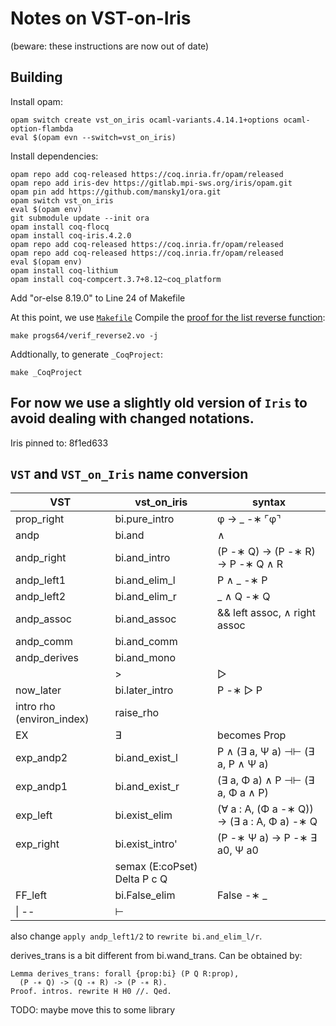 # Notes on VST-on-Iris 
(beware: these instructions are now out of date)

## Building

Install opam:

```(bash)
opam switch create vst_on_iris ocaml-variants.4.14.1+options ocaml-option-flambda
eval $(opam evn --switch=vst_on_iris)
```

Install dependencies:

```(bash)
opam repo add coq-released https://coq.inria.fr/opam/released
opam repo add iris-dev https://gitlab.mpi-sws.org/iris/opam.git
opam pin add https://github.com/mansky1/ora.git
opam switch vst_on_iris
eval $(opam env)
git submodule update --init ora
opam install coq-flocq
opam install coq-iris.4.2.0
opam repo add coq-released https://coq.inria.fr/opam/released
opam repo add coq-released https://coq.inria.fr/opam/released
eval $(opam env)
opam install coq-lithium
opam install coq-compcert.3.7+8.12~coq_platform
```

Add "or-else 8.19.0" to Line 24 of Makefile


At this point, we use [`Makefile`](./Makefile)
Compile the [proof for the list reverse function](./progs64/verif_reverse2.v):

```(bash)
make progs64/verif_reverse2.vo -j
```

Addtionally, to generate `_CoqProject`:

```(bash)
make _CoqProject
```

## For now we use a slightly old version of `Iris` to avoid dealing with changed notations.

Iris pinned to: 8f1ed633

## `VST` and `VST_on_Iris` name conversion

| VST                       | vst_on_iris                         | syntax                                      |
| ------------------------- | ---------------------------- | ------------------------------------------- |
| prop_right                | bi.pure_intro                | φ → _ -∗ ⌜φ⌝                                |
| andp                      | bi.and                       | ∧                                           |
| andp_right                | bi.and_intro                 | (P -∗ Q) → (P -∗ R) → P -∗ Q ∧ R            |
| andp_left1                | bi.and_elim_l                | P ∧ _ -∗ P                                  |
| andp_left2                | bi.and_elim_r                | _ ∧ Q -∗ Q                                  |
| andp_assoc                | bi.and_assoc                 | && left assoc, ∧ right assoc                |
| andp_comm                 | bi.and_comm                  |                                             |
| andp_derives              | bi.and_mono                  |                                             |
|                           | >                            | ▷                                           |  |
| now_later                 | bi.later_intro               | P -∗ ▷ P                                    |
| intro rho (environ_index) | raise_rho                    |                                             |
| EX                        | ∃                            | becomes Prop                                |
| exp_andp2                 | bi.and_exist_l               | P ∧ (∃ a, Ψ a) ⊣⊢ (∃ a, P ∧ Ψ a)            |
| exp_andp1                 | bi.and_exist_r               | (∃ a, Φ a) ∧ P ⊣⊢ (∃ a, Φ a ∧ P)            |
| exp_left                  | bi.exist_elim                | (∀ a : A, (Φ a -∗ Q)) → (∃ a : A, Φ a) -∗ Q |
| exp_right                 | bi.exist_intro'              | (P -∗ Ψ a) → P -∗ ∃ a0, Ψ a0                |
|                           | semax (E:coPset) Delta P c Q |                                             |
| FF_left                   | bi.False_elim                | False -∗ _                                  |
| \| --                     | ⊢                            |                                             |

also change `apply andp_left1/2` to `rewrite bi.and_elim_l/r`.

derives_trans is a bit different from bi.wand_trans. Can be obtained by:

```(Coq)
Lemma derives_trans: forall {prop:bi} (P Q R:prop),
  (P -∗ Q) -> (Q -∗ R) -> (P -∗ R).
Proof. intros. rewrite H H0 //. Qed.
```

TODO: maybe move this to some library
